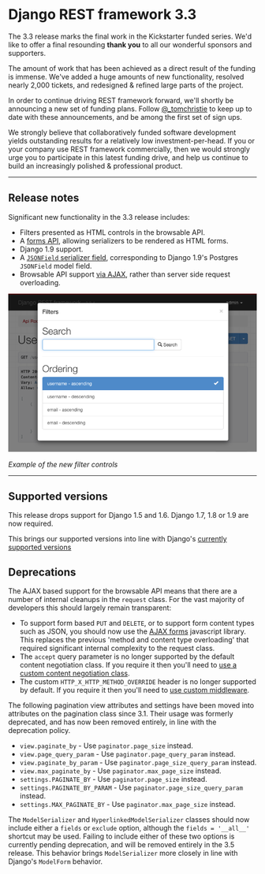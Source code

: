 # Django REST framework 3.3

The 3.3 release marks the final work in the Kickstarter funded series. We'd like to offer a final resounding **thank
you** to all our wonderful sponsors and supporters.

The amount of work that has been achieved as a direct result of the funding is immense. We've added a huge amounts of
new functionality, resolved nearly 2,000 tickets, and redesigned & refined large parts of the project.

In order to continue driving REST framework forward, we'll shortly be announcing a new set of funding plans.
Follow [@_tomchristie](https://twitter.com/_tomchristie) to keep up to date with these announcements, and be among the
first set of sign ups.

We strongly believe that collaboratively funded software development yields outstanding results for a relatively low
investment-per-head. If you or your company use REST framework commercially, then we would strongly urge you to
participate in this latest funding drive, and help us continue to build an increasingly polished & professional product.

---

## Release notes

Significant new functionality in the 3.3 release includes:

* Filters presented as HTML controls in the browsable API.
* A [forms API][forms-api], allowing serializers to be rendered as HTML forms.
* Django 1.9 support.
* A [`JSONField` serializer field][jsonfield], corresponding to Django 1.9's Postgres `JSONField` model field.
* Browsable API support [via AJAX][ajax-form], rather than server side request overloading.

![Filter Controls](../img/filter-controls.png)

*Example of the new filter controls*

---

## Supported versions

This release drops support for Django 1.5 and 1.6. Django 1.7, 1.8 or 1.9 are now required.

This brings our supported versions into line with Django's [currently supported versions][django-supported-versions]

## Deprecations

The AJAX based support for the browsable API means that there are a number of internal cleanups in the `request` class.
For the vast majority of developers this should largely remain transparent:

* To support form based `PUT` and `DELETE`, or to support form content types such as JSON, you should now use
  the [AJAX forms][ajax-form] javascript library. This replaces the previous 'method and content type overloading' that
  required significant internal complexity to the request class.
* The `accept` query parameter is no longer supported by the default content negotiation class. If you require it then
  you'll need to [use a custom content negotiation class][accept-headers].
* The custom `HTTP_X_HTTP_METHOD_OVERRIDE` header is no longer supported by default. If you require it then you'll need
  to [use custom middleware][method-override].

The following pagination view attributes and settings have been moved into attributes on the pagination class since 3.1.
Their usage was formerly deprecated, and has now been removed entirely, in line with the deprecation policy.

* `view.paginate_by` - Use `paginator.page_size` instead.
* `view.page_query_param` - Use `paginator.page_query_param` instead.
* `view.paginate_by_param` - Use `paginator.page_size_query_param` instead.
* `view.max_paginate_by` - Use `paginator.max_page_size` instead.
* `settings.PAGINATE_BY` - Use `paginator.page_size` instead.
* `settings.PAGINATE_BY_PARAM` - Use `paginator.page_size_query_param` instead.
* `settings.MAX_PAGINATE_BY` - Use `paginator.max_page_size` instead.

The `ModelSerializer` and `HyperlinkedModelSerializer` classes should now include either a `fields` or `exclude` option,
although the `fields = '__all__'` shortcut may be used. Failing to include either of these two options is currently
pending deprecation, and will be removed entirely in the 3.5 release. This behavior brings `ModelSerializer` more
closely in line with Django's `ModelForm` behavior.

[forms-api]: ../topics/html-and-forms.md

[ajax-form]: https://github.com/encode/ajax-form

[jsonfield]: ../api-guide/fields#jsonfield

[accept-headers]: ../topics/browser-enhancements.md#url-based-accept-headers

[method-override]: ../topics/browser-enhancements.md#http-header-based-method-overriding

[django-supported-versions]: https://www.djangoproject.com/download/#supported-versions
